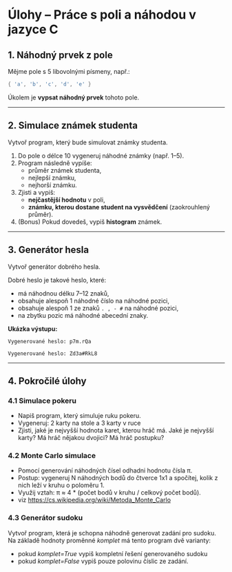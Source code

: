 # Úlohy – Práce s poli a náhodou v jazyce C

## 1. Náhodný prvek z pole
Mějme pole s 5 libovolnými písmeny, např.:

```c
{ 'a', 'b', 'c', 'd', 'e' }
```

Úkolem je **vypsat náhodný prvek** tohoto pole.

---

## 2. Simulace známek studenta
Vytvoř program, který bude simulovat známky studenta.

1. Do pole o délce 10 vygeneruj náhodné známky (např. 1–5).
2. Program následně vypíše:
   - průměr známek studenta,
   - nejlepší známku,
   - nejhorší známku.
3. Zjisti a vypiš:
   - **nejčastější hodnotu** v poli,
   - **známku, kterou dostane student na vysvědčení** (zaokrouhlený průměr).
4. (Bonus) Pokud dovedeš, vypiš **histogram** známek.

---

## 3. Generátor hesla
Vytvoř generátor dobrého hesla.  

Dobré heslo je takové heslo, které:  
- má náhodnou délku 7–12 znaků,  
- obsahuje alespoň 1 náhodné číslo na náhodné pozici,  
- obsahuje alespoň 1 ze znaků `. , - #` na náhodné pozici,  
- na zbytku pozic má náhodné abecední znaky.  

**Ukázka výstupu:**
```
Vygenerované heslo: p7m.rQa
```

```
Vygenerované heslo: Zd3a#RkL8
```

---

## 4. Pokročilé úlohy

### 4.1 Simulace pokeru
- Napiš program, který simuluje ruku pokeru.
- Vygeneruj: 2 karty na stole a 3 karty v ruce
- Zjisti, jaké je nejvyšší hodnota karet, kterou hráč má. Jaké je nejvyšší karty? Má hráč nějakou dvojici? Má hráč postupku?

### 4.2 Monte Carlo simulace
- Pomocí generování náhodných čísel odhadni hodnotu čísla π.  
- Postup: vygeneruj N náhodných bodů do čtverce 1x1 a spočítej, kolik z nich leží v kruhu o poloměru 1.  
- Využij vztah: π ≈ 4 * (počet bodů v kruhu / celkový počet bodů).  
- viz https://cs.wikipedia.org/wiki/Metoda_Monte_Carlo 

### 4.3 Generátor sudoku
Vytvoř program, která je schopna náhodně generovat zadání pro sudoku. Na základě hodnoty proměnné *komplet* má tento program dvě varianty:
- pokud *komplet=True* vypiš kompletní řešení generovaného sudoku
- pokud *komplet=False* vypiš pouze polovinu číslic ze zadání.


